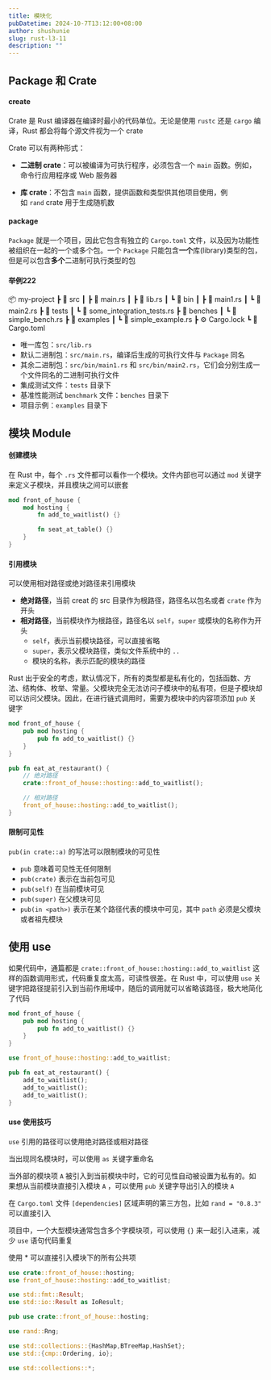 ```yaml
---
title: 模块化
pubDatetime: 2024-10-7T13:12:00+08:00
author: shushunie
slug: rust-l3-11
description: ""
---
```


## Package 和 Crate

#### create

Crate 是 Rust 编译器在编译时最小的代码单位。无论是使用 `rustc` 还是 `cargo` 编译，Rust 都会将每个源文件视为一个 crate

Crate 可以有两种形式：

- **二进制 crate**：可以被编译为可执行程序，必须包含一个 `main` 函数。例如，命令行应用程序或 Web 服务器

- **库 crate**：不包含 `main` 函数，提供函数和类型供其他项目使用，例如 `rand` crate 用于生成随机数

#### package

`Package` 就是一个项目，因此它包含有独立的 `Cargo.toml` 文件，以及因为功能性被组织在一起的一个或多个包。一个 `Package` 只能包含**一个**库(library)类型的包，但是可以包含**多个**二进制可执行类型的包

#### 举例222

📦 my-project
┣ 📂 src
┃ ┣ 🦀 main.rs
┃ ┣ 🦀 lib.rs
┃ ┗ 📂 bin
┃ ┣ 🦀 main1.rs
┃ ┗ 🦀 main2.rs
┣ 📂 tests
┃ ┗ 🧪 some_integration_tests.rs
┣ 📂 benches
┃ ┗ 🧪 simple_bench.rs
┣ 📂 examples
┃ ┗ 📜 simple_example.rs
┣ ⚙️ Cargo.lock
┗ 📜 Cargo.toml

- 唯一库包：`src/lib.rs`
- 默认二进制包：`src/main.rs`，编译后生成的可执行文件与 `Package` 同名
- 其余二进制包：`src/bin/main1.rs` 和 `src/bin/main2.rs`，它们会分别生成一个文件同名的二进制可执行文件
- 集成测试文件：`tests` 目录下
- 基准性能测试 `benchmark` 文件：`benches` 目录下
- 项目示例：`examples` 目录下

## 模块 Module

#### 创建模块

在 Rust 中，每个 `.rs` 文件都可以看作一个模块。文件内部也可以通过 `mod` 关键字来定义子模块，并且模块之间可以嵌套

```rust
mod front_of_house {
    mod hosting {
        fn add_to_waitlist() {}

        fn seat_at_table() {}
    }
}

```

#### 引用模块

可以使用相对路径或绝对路径来引用模块

- **绝对路径**，当前 creat 的 src 目录作为根路径，路径名以包名或者 `crate` 作为开头
- **相对路径**，当前模块作为根路径，路径名以 `self`，`super` 或模块的名称作为开头
  - `self`，表示当前模块路径，可以直接省略
  - `super`，表示父模块路径，类似文件系统中的 `..`
  - 模块的名称，表示匹配的模块的路径

Rust 出于安全的考虑，默认情况下，所有的类型都是私有化的，包括函数、方法、结构体、枚举、常量。父模块完全无法访问子模块中的私有项，但是子模块却可以访问父模块。因此，在进行链式调用时，需要为模块中的内容项添加 `pub` 关键字

```rust
mod front_of_house {
    pub mod hosting {
        pub fn add_to_waitlist() {}
    }
}

pub fn eat_at_restaurant() {
    // 绝对路径
    crate::front_of_house::hosting::add_to_waitlist();

    // 相对路径
    front_of_house::hosting::add_to_waitlist();
}
```

#### 限制可见性

`pub(in crate::a)` 的写法可以限制模块的可见性

- `pub` 意味着可见性无任何限制
- `pub(crate)` 表示在当前包可见
- `pub(self)` 在当前模块可见
- `pub(super)` 在父模块可见
- `pub(in <path>)` 表示在某个路径代表的模块中可见，其中 `path` 必须是父模块或者祖先模块

## 使用 use

如果代码中，通篇都是 `crate::front_of_house::hosting::add_to_waitlist` 这样的函数调用形式，代码重复度太高，可读性很差。在 Rust 中，可以使用 `use` 关键字把路径提前引入到当前作用域中，随后的调用就可以省略该路径，极大地简化了代码

```rust
mod front_of_house {
    pub mod hosting {
        pub fn add_to_waitlist() {}
    }
}

use front_of_house::hosting::add_to_waitlist;

pub fn eat_at_restaurant() {
    add_to_waitlist();
    add_to_waitlist();
    add_to_waitlist();
}
```

#### use 使用技巧

`use` 引用的路径可以使用绝对路径或相对路径

当出现同名模块时，可以使用 `as` 关键字重命名

当外部的模块项 `A` 被引入到当前模块中时，它的可见性自动被设置为私有的。如果想从当前模块直接引入模块 `A` ，可以使用 `pub` 关键字导出引入的模块 `A`

在 `Cargo.toml` 文件 `[dependencies]` 区域声明的第三方包，比如 `rand = "0.8.3"` 可以直接引入

项目中，一个大型模块通常包含多个字模块项，可以使用 `{}` 来一起引入进来，减少 `use` 语句代码重复

使用 \* 可以直接引入模块下的所有公共项

```rust
use crate::front_of_house::hosting;
use front_of_house::hosting::add_to_waitlist;

use std::fmt::Result;
use std::io::Result as IoResult;

pub use crate::front_of_house::hosting;

use rand::Rng;

use std::collections::{HashMap,BTreeMap,HashSet};
use std::{cmp::Ordering, io};

use std::collections::*;
```
